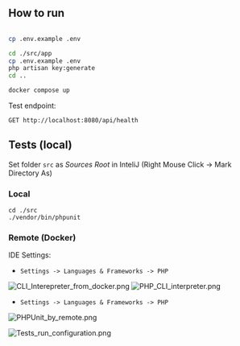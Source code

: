 ## How to run


```bash

cp .env.example .env

cd ./src/app
cp .env.example .env
php artisan key:generate
cd ..
```

```bash
docker compose up
```

Test endpoint:
```
GET http://localhost:8080/api/health
```

## Tests (local)

Set folder `src` as *Sources Root* in InteliJ (Right Mouse Click -> Mark Directory As)

### Local
```
cd ./src
./vendor/bin/phpunit
```

### Remote (Docker)
IDE Settings:

  - `Settings -> Languages & Frameworks -> PHP`

![CLI_Interepreter_from_docker.png](docs/img/CLI_Interepreter_from_docker.png)
![PHP_CLI_interpreter.png](docs/img/PHP_CLI_interpreter.png)


  - `Settings -> Languages & Frameworks -> PHP`

![PHPUnit_by_remote.png](docs/img/PHPUnit_by_remote.png)


![Tests_run_configuration.png](docs/img/Tests_run_configuration.png)